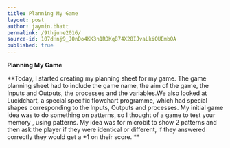 ```yaml
---
title: Planning My Game
layout: post
author: jaymin.bhatt
permalink: /9thjune2016/
source-id: 107dHnj9_JOnDo4KK3n1RDKqB74X28IJvaLkiOUEmbOA
published: true
---
```

**Planning My Game**

**Today, I started creating my planning sheet for my game. The game planning sheet had to include the game name, the aim of the game, the Inputs and Outputs, the processes and the variables.We also looked at Lucidchart, a special specific flowchart programme, which had special shapes corresponding to the Inputs, Outputs and processes. My initial game idea was to do something on patterns, so I thought of a game to test your memory , using patterns. My idea was for microbit to show 2 patterns and then ask the player if they were identical or different, if they answered correctly they would get a +1 on their score. **

